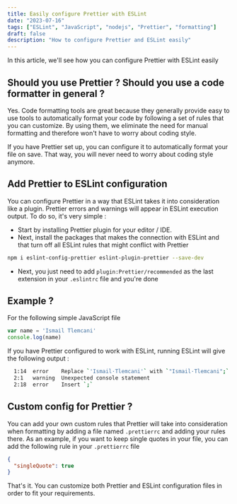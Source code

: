 ```yaml
---
title: Easily configure Prettier with ESLint
date: "2023-07-16"
tags: ["ESLint", "JavaScript", "nodejs", "Prettier", "formatting"]
draft: false
description: "How to configure Prettier and ESLint easily"
---
```


In this article, we'll see how you can configure Prettier with ESLint easily

## Should you use Prettier ? Should you use a code formatter in general ?

Yes. Code formatting tools are great because they generally provide easy to use tools to automatically format your code by following a set of rules that you can customize. By using them, we eliminate the need for manual formatting and therefore won't have to worry about coding style.

If you have Prettier set up, you can configure it to automatically format your file on save. That way, you will never need to worry about coding style anymore.

## Add Prettier to ESLint configuration

You can configure Prettier in a way that ESLint takes it into consideration like a plugin. Prettier errors and warnings will appear in ESLint execution output.
To do so, it's very simple :

- Start by installing Prettier plugin for your editor / IDE.
- Next, install the packages that makes the connection with ESLint and that turn off all ESLint rules that might conflict with Prettier

```bash
npm i eslint-config-prettier eslint-plugin-prettier --save-dev
```

- Next, you just need to add `plugin:Prettier/recommended` as the last extension in your `.eslintrc` file and you're done

## Example ?

For the following simple JavaScript file

```javascript
var name = 'Ismail Tlemcani'
console.log(name)
```

If you have Prettier configured to work with ESLint, running ESLint will give the following output :

```bash
  1:14  error    Replace `'Ismail·Tlemcani'` with `"Ismail·Tlemcani";`  prettier/prettier
  2:1   warning  Unexpected console statement                           no-console
  2:18  error    Insert `;`                                             prettier/prettier
```

## Custom config for Prettier ?

You can add your own custom rules that Prettier will take into consideration when formatting by adding a file named `.prettierrc` and adding your rules there.
As an example, if you want to keep single quotes in your file, you can add the following rule in your `.prettierrc` file

```json
{
  "singleQuote": true
}
```

That's it. You can customize both Prettier and ESLint configuration files in order to fit your requirements.
